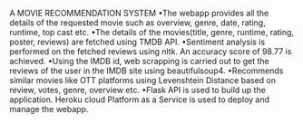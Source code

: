 

A MOVIE RECOMMENDATION SYSTEM
•The webapp provides all the details of the requested movie such as overview, genre, date, rating, runtime, top cast etc. 
•The details of the movies(title, genre, runtime, rating, poster, reviews) are fetched using TMDB API. 
•Sentiment analysis is performed on the fetched reviews using nltk. An accuracy score of 98.77 is achieved. 
•Using the IMDB id, web scrapping is carried out to get the reviews of the user in the IMDB site using beautifulsoup4. •Recommends similar movies like OTT platforms using Levenshtein Distance based on review, votes, genre, overview etc. 
•Flask API is used to build up the application. Heroku cloud Platform as a Service is used to deploy and manage the webapp.